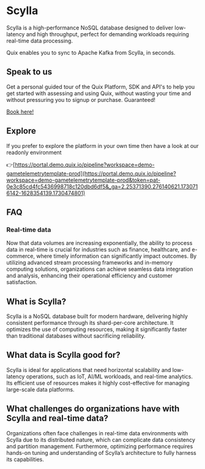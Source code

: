 <!-- START MARKDOWN -->
<!--[tech-name]-->
# Scylla

<!--[blurb-about-tech]-->
Scylla is a high-performance NoSQL database designed to deliver low-latency and high throughput, perfect for demanding workloads requiring real-time data processing.

Quix enables you to sync to Apache Kafka <span id="to_or_from">from</span> <span id="techname">Scylla</span>, in seconds.

## Speak to us

Get a personal guided tour of the Quix Platform, SDK and API's to help you get started with assessing and using Quix, without wasting your time and without pressuring you to signup or purchase. Guaranteed!

[Book here!](https://share.hsforms.com/1iW0TmZzKQMChk0lxd_tGiw4yjw2?__hstc=175542013.19c333c2ae8002be5fbc6a17a447e442.1730474801833.1730474801833.1730716142494.2&__hssc=175542013.2.1730716142494&__hsfp=3927774151)


## Explore

If you prefer to explore the platform in your own time then have a look at our readonly environment

👉[https://portal.demo.quix.io/pipeline?workspace=demo-gametelemetrytemplate-prod](https://portal.demo.quix.io/pipeline?workspace=demo-gametelemetrytemplate-prod&token=pat-0e3c85cd4fc5436998718c120dbd6df5&_ga=2.25371390.276140621.1730716142-1628354139.1730474801)


## FAQ

### Real-time data

Now that data volumes are increasing exponentially, the ability to process data in real-time is crucial for industries such as finance, healthcare, and e-commerce, where timely information can significantly impact outcomes. By utilizing advanced stream processing frameworks and in-memory computing solutions, organizations can achieve seamless data integration and analysis, enhancing their operational efficiency and customer satisfaction.

## What is <span id="techname">Scylla</span>?

<!--[tech-seo-text]-->
Scylla is a NoSQL database built for modern hardware, delivering highly consistent performance through its shard-per-core architecture. It optimizes the use of computing resources, making it significantly faster than traditional databases without sacrificing reliability.

## What data is <span id="techname">Scylla</span> good for?

<!--[tech-data-seo-text]-->
Scylla is ideal for applications that need horizontal scalability and low-latency operations, such as IoT, AI/ML workloads, and real-time analytics. Its efficient use of resources makes it highly cost-effective for managing large-scale data platforms.

## What challenges do organizations have with <span id="techname">Scylla</span> and real-time data?

<!--[tech-challenges-seo-text]-->
Organizations often face challenges in real-time data environments with Scylla due to its distributed nature, which can complicate data consistency and partition management. Furthermore, optimizing performance requires hands-on tuning and understanding of Scylla’s architecture to fully harness its capabilities.
<!-- END MARKDOWN -->